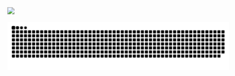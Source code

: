 <div>
  <imgheight="180em"src="https://githubreadmestats.vercel.app/apiusername=rafael4141&show_icons=true&theme=dracula&include_all_commits=true&count_private=true"/>
  <img height="180em" src="https://github-readme-stats.vercel.app/api/top-langs/?username=rafael4141&layout=compact&langs_count=7&theme=dracula"/>
</div>

![Snake animation](https://github.com/rafael4141/rafael4141/blob/output/github-contribution-grid-snake.svg)
